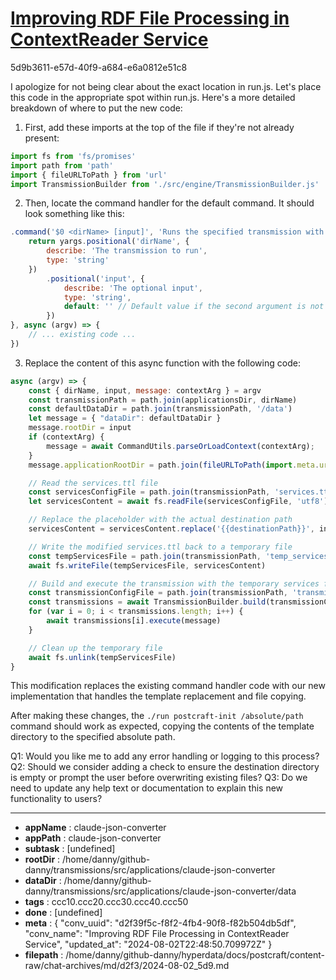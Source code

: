 # [Improving RDF File Processing in ContextReader Service](https://claude.ai/chat/d2f39f5c-f8f2-4fb4-90f8-f82b504db5df)

5d9b3611-e57d-40f9-a684-e6a0812e51c8

 I apologize for not being clear about the exact location in run.js. Let's place this code in the appropriate spot within run.js. Here's a more detailed breakdown of where to put the new code:

1. First, add these imports at the top of the file if they're not already present:

```javascript
import fs from 'fs/promises'
import path from 'path'
import { fileURLToPath } from 'url'
import TransmissionBuilder from './src/engine/TransmissionBuilder.js'
```

2. Then, locate the command handler for the default command. It should look something like this:

```javascript
.command('$0 <dirName> [input]', 'Runs the specified transmission with optional input value', (yargs) => {
    return yargs.positional('dirName', {
        describe: 'The transmission to run',
        type: 'string'
    })
        .positional('input', {
            describe: 'The optional input',
            type: 'string',
            default: '' // Default value if the second argument is not provided
        })
}, async (argv) => {
    // ... existing code ...
})
```

3. Replace the content of this async function with the following code:

```javascript
async (argv) => {
    const { dirName, input, message: contextArg } = argv
    const transmissionPath = path.join(applicationsDir, dirName)
    const defaultDataDir = path.join(transmissionPath, '/data')
    let message = { "dataDir": defaultDataDir }
    message.rootDir = input
    if (contextArg) {
        message = await CommandUtils.parseOrLoadContext(contextArg);
    }
    message.applicationRootDir = path.join(fileURLToPath(import.meta.url), '../', transmissionPath)

    // Read the services.ttl file
    const servicesConfigFile = path.join(transmissionPath, 'services.ttl')
    let servicesContent = await fs.readFile(servicesConfigFile, 'utf8')

    // Replace the placeholder with the actual destination path
    servicesContent = servicesContent.replace('{{destinationPath}}', input)

    // Write the modified services.ttl back to a temporary file
    const tempServicesFile = path.join(transmissionPath, 'temp_services.ttl')
    await fs.writeFile(tempServicesFile, servicesContent)

    // Build and execute the transmission with the temporary services file
    const transmissionConfigFile = path.join(transmissionPath, 'transmission.ttl')
    const transmissions = await TransmissionBuilder.build(transmissionConfigFile, tempServicesFile)
    for (var i = 0; i < transmissions.length; i++) {
        await transmissions[i].execute(message)
    }

    // Clean up the temporary file
    await fs.unlink(tempServicesFile)
}
```

This modification replaces the existing command handler code with our new implementation that handles the template replacement and file copying.

After making these changes, the `./run postcraft-init /absolute/path` command should work as expected, copying the contents of the template directory to the specified absolute path.

Q1: Would you like me to add any error handling or logging to this process?
Q2: Should we consider adding a check to ensure the destination directory is empty or prompt the user before overwriting existing files?
Q3: Do we need to update any help text or documentation to explain this new functionality to users?

---

* **appName** : claude-json-converter
* **appPath** : claude-json-converter
* **subtask** : [undefined]
* **rootDir** : /home/danny/github-danny/transmissions/src/applications/claude-json-converter
* **dataDir** : /home/danny/github-danny/transmissions/src/applications/claude-json-converter/data
* **tags** : ccc10.ccc20.ccc30.ccc40.ccc50
* **done** : [undefined]
* **meta** : {
  "conv_uuid": "d2f39f5c-f8f2-4fb4-90f8-f82b504db5df",
  "conv_name": "Improving RDF File Processing in ContextReader Service",
  "updated_at": "2024-08-02T22:48:50.709972Z"
}
* **filepath** : /home/danny/github-danny/hyperdata/docs/postcraft/content-raw/chat-archives/md/d2f3/2024-08-02_5d9.md